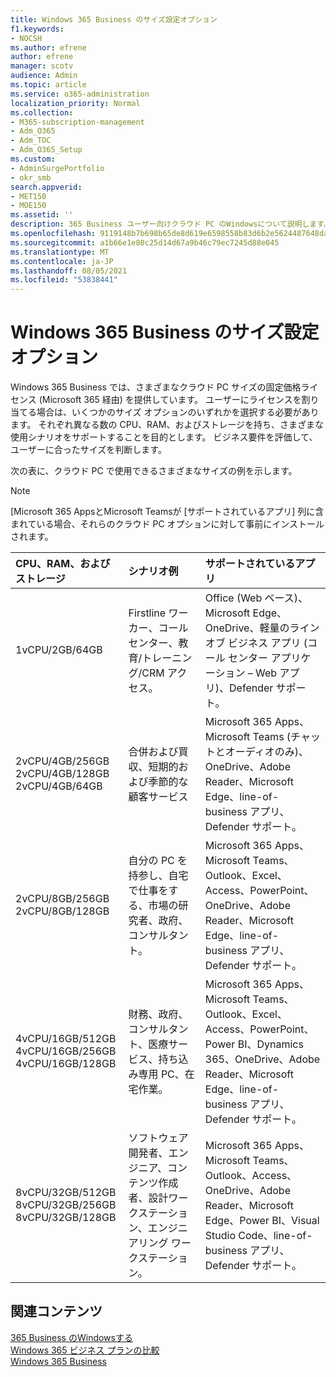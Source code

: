 ```yaml
---
title: Windows 365 Business のサイズ設定オプション
f1.keywords:
- NOCSH
ms.author: efrene
author: efrene
manager: scotv
audience: Admin
ms.topic: article
ms.service: o365-administration
localization_priority: Normal
ms.collection:
- M365-subscription-management
- Adm_O365
- Adm_TOC
- Adm_O365_Setup
ms.custom:
- AdminSurgePortfolio
- okr_smb
search.appverid:
- MET150
- MOE150
ms.assetid: ''
description: 365 Business ユーザー向けクラウド PC のWindowsについて説明します。
ms.openlocfilehash: 9119148b7b698b65de8d619e6598558b83d6b2e5624487648dae9aff21b35753
ms.sourcegitcommit: a1b66e1e80c25d14d67a9b46c79ec7245d88e045
ms.translationtype: MT
ms.contentlocale: ja-JP
ms.lasthandoff: 08/05/2021
ms.locfileid: "53838441"
---
```

# <a name="windows-365-business-sizing-options"></a>Windows 365 Business のサイズ設定オプション

Windows 365 Business では、さまざまなクラウド PC サイズの固定価格ライセンス (Microsoft 365 経由) を提供しています。 ユーザーにライセンスを割り当てる場合は、いくつかのサイズ オプションのいずれかを選択する必要があります。 それぞれ異なる数の CPU、RAM、およびストレージを持ち、さまざまな使用シナリオをサポートすることを目的とします。 ビジネス要件を評価して、ユーザーに合ったサイズを判断します。 

次の表に、クラウド PC で使用できるさまざまなサイズの例を示します。

> [!NOTE]  
> [Microsoft 365 AppsとMicrosoft Teamsが [サポートされているアプリ] 列に含まれている場合、それらのクラウド PC オプションに対して事前にインストールされます。 


|CPU、RAM、およびストレージ|シナリオ例|サポートされているアプリ|
|:-------------------------------------------------------------------------------|:----------------------------------|:----------------------------------|
|1vCPU/2GB/64GB |Firstline ワーカー、コール センター、教育/トレーニング/CRM アクセス。|Office (Web ベース)、Microsoft Edge、OneDrive、軽量のライン オブ ビジネス アプリ (コール センター アプリケーション – Web アプリ)、Defender サポート。 |
|2vCPU/4GB/256GB<br/> 2vCPU/4GB/128GB<br/> 2vCPU/4GB/64GB |合併および買収、短期的および季節的な顧客サービス |Microsoft 365 Apps、Microsoft Teams (チャットとオーディオのみ)、OneDrive、Adobe Reader、Microsoft Edge、line-of-business アプリ、Defender サポート。  |
|2vCPU/8GB/256GB<br/>2vCPU/8GB/128GB |自分の PC を持参し、自宅で仕事をする、市場の研究者、政府、コンサルタント。 |Microsoft 365 Apps、Microsoft Teams、Outlook、Excel、Access、PowerPoint、OneDrive、Adobe Reader、Microsoft Edge、line-of-business アプリ、Defender サポート。  |
|4vCPU/16GB/512GB<br/>4vCPU/16GB/256GB<br/> 4vCPU/16GB/128GB|財務、政府、コンサルタント、医療サービス、持ち込み専用 PC、在宅作業。 |Microsoft 365 Apps、Microsoft Teams、Outlook、Excel、Access、PowerPoint、Power BI、Dynamics 365、OneDrive、Adobe Reader、Microsoft Edge、line-of-business アプリ、Defender サポート。 |
|8vCPU/32GB/512GB<br/>8vCPU/32GB/256GB<br/>8vCPU/32GB/128GB |ソフトウェア開発者、エンジニア、コンテンツ作成者、設計ワークステーション、エンジニアリング ワークステーション。 |Microsoft 365 Apps、Microsoft Teams、Outlook、Access、OneDrive、Adobe Reader、Microsoft Edge、Power BI、Visual Studio Code、line-of-business アプリ、Defender サポート。  |


## <a name="related-content"></a>関連コンテンツ

[365 Business のWindowsする](get-started-windows-365-business.md) <br/>
[Windows 365 ビジネス プランの比較](https://www.microsoft.com/windows-365/business/compare-plans-pricing) <br/>
[Windows 365 Business](https://www.microsoft.com/windows-365/business) <br/>
